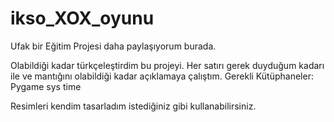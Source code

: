# ikso_XOX_oyunu
Ufak bir Eğitim Projesi daha paylaşıyorum burada.

Olabildiği kadar türkçeleştirdim bu projeyi. Her satırı gerek duyduğum kadarı ile ve mantığını olabildiği kadar açıklamaya çalıştım. 
Gerekli Kütüphaneler:
Pygame
sys
time

Resimleri kendim tasarladım istediğiniz gibi kullanabilirsiniz.

